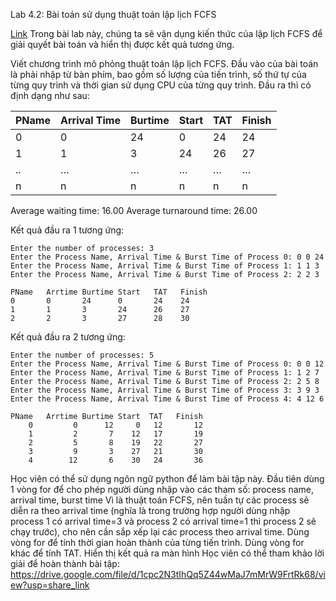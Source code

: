 Lab 4.2: Bài toán sử dụng thuật toán lập lịch FCFS

[Link](https://docs.google.com/document/d/1V4INvIvoTZ6EAg84xXYmWjO8y6Eh8WSb37cHmQp15Z8/edit)
Trong bài lab này, chúng ta sẽ vận dụng kiến thức của lập lịch FCFS để giải quyết bài toán và hiển thị được kết quả tương ứng.

Viết chương trình mô phỏng thuật toán lập lịch FCFS.
Đầu vào của bài toán là phải nhập từ bàn phím, bao gồm số lượng của tiến trình, số thứ tự của từng quy trình và thời gian sử dụng CPU của từng quy trình.
Đầu ra thì có định dạng như sau:

| PName | Arrival Time | Burtime | Start | TAT | Finish |
| ----- | ------------ | ------- | ----- | --- | ------ |
| 0     | 0            | 24      | 0     | 24  | 24     |
| 1     | 1            | 3       | 24    | 26  | 27     |
| ..    | …            | …       | …     | …   | …      |
| n     | n            | n       | n     | n   | n      |

Average waiting time: 16.00
Average turnaround time: 26.00

Kết quả đầu ra 1 tương ứng:

```shell
Enter the number of processes: 3
Enter the Process Name, Arrival Time & Burst Time of Process 0: 0 0 24
Enter the Process Name, Arrival Time & Burst Time of Process 1: 1 1 3
Enter the Process Name, Arrival Time & Burst Time of Process 2: 2 2 3

PName   Arrtime Burtime Start   TAT   Finish
0       0       24      0       24    24
1       1       3       24      26    27
2       2       3       27      28    30
```

Kết quả đầu ra 2 tương ứng:

```shell
Enter the number of processes: 5
Enter the Process Name, Arrival Time & Burst Time of Process 0: 0 0 12
Enter the Process Name, Arrival Time & Burst Time of Process 1: 1 2 7
Enter the Process Name, Arrival Time & Burst Time of Process 2: 2 5 8
Enter the Process Name, Arrival Time & Burst Time of Process 3: 3 9 3
Enter the Process Name, Arrival Time & Burst Time of Process 4: 4 12 6

PName   Arrtime Burtime Start  TAT   Finish
    0         0      12     0   12       12
    1         2       7    12   17       19
    2         5       8    19   22       27
    3         9       3    27   21       30
    4        12       6    30   24       36
```

Học viên có thể sử dụng ngôn ngữ python để làm bài tập này.
Đầu tiên dùng 1 vòng for để cho phép người dùng nhập vào các tham số: process name, arrival time, burst time
Vì là thuật toán FCFS, nên tuần tự các process sẽ diễn ra theo arrival time (nghĩa là trong trường hợp người dùng nhập process 1 có arrival time=3 và process 2 có arrival time=1 thì process 2 sẽ chạy trước), cho nên cần sắp xếp lại các process theo arrival time.
Dùng vòng for để tính thời gian hoàn thành của từng tiến trình.
Dùng vòng for khác để tính TAT.
Hiển thị kết quả ra màn hình
Học viên có thể tham khảo lời giải để hoàn thành bài tập: https://drive.google.com/file/d/1cpc2N3tIhQq5Z44wMaJ7mMrW9FrtRk68/view?usp=share_link
